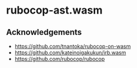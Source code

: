 # rubocop-ast.wasm

## Acknowledgements

- https://github.com/tnantoka/rubocop-on-wasm
- https://github.com/kateinoigakukun/irb.wasm
- https://github.com/rubocop/rubocop
